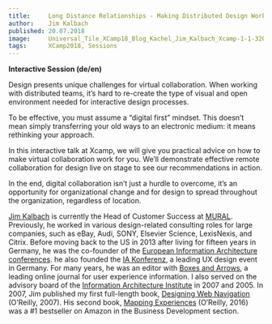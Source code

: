 ```yaml
---
title:     Long Distance Relationships - Making Distributed Design Work
author:    Jim Kalbach 
published: 20.07.2018
image:     Universal_Tile_XCamp18_Blog_Kachel_Jim_Kalbach_Xcamp-1-1-320x202.png
tags:      XCamp2018, Sessions
---
```


**Interactive Session (de/en)**

Design presents unique challenges for virtual collaboration. When working with distributed teams, it’s hard to re-create 
the type of visual and open environment needed for interactive design processes.

To be effective, you must assume a “digital first” mindset. This doesn’t mean simply transferring your old ways to an 
electronic medium: it means rethinking your approach.

In this interactive talk at Xcamp, we will give you practical advice on how to make virtual collaboration work for you. 
We’ll demonstrate effective remote collaboration for design live on stage to see our recommendations in action.

In the end, digital collaboration isn’t just a hurdle to overcome, it’s an opportunity for organizational change and for 
design to spread throughout the organization, regardless of location. 

[Jim Kalbach](https://experiencinginformation.com/) is currently the Head of Customer Success at [MURAL](https://mural.co/). 
Previously, he worked in various design-related consulting 
roles for large companies, such as eBay, Audi, SONY, Elsevier Science, LexisNexis, and Citrix. 
Before moving back to the US in 2013 after living for fifteen years in Germany, he was the co-founder of the [European 
Information Architecture conferences](https://euroia.org/). he also founded the [IA Konferenz](http://iakonferenz.org/), a 
leading UX design event in Germany. For many years, 
he was an editor with [Boxes and Arrows](http://boxesandarrows.com/), a leading online journal for user experience 
information. I also served on the advisory board of the [Information Architecture Institute](https://www.iainstitute.org/) 
in 2007 and 2005. In 2007, Jim published my first full-length book, 
[Designing Web Navigation](https://www.amazon.com/Designing-Web-Navigation-Optimizing-Experience/dp/0596528108/ref=sr_1_1?ie=UTF8&qid=1314717308&sr=8-1) 
(O’Reilly, 2007). His second book, [Mapping Experiences](http://shop.oreilly.com/product/0636920038870.do) 
(O’Reilly, 2016) was a #1 bestseller on Amazon in the Business Development section.
